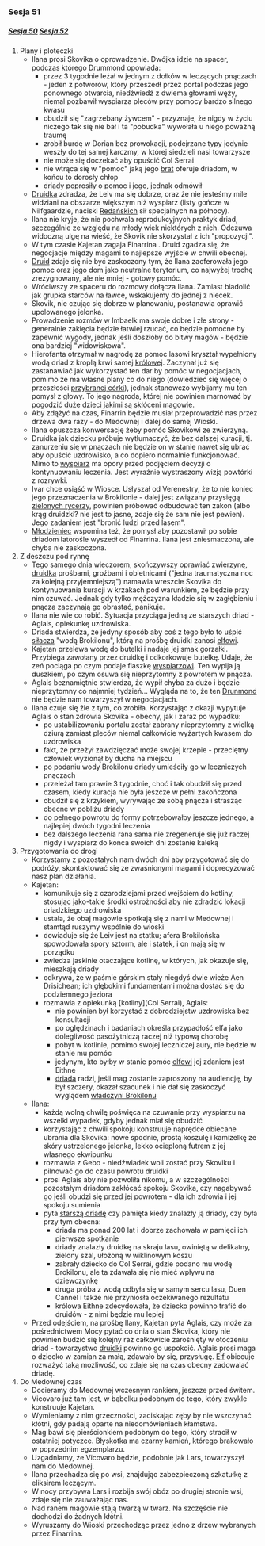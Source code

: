 ### Sesja 51
##### [Sesja 50](#sesja-50) [Sesja 52](#sesja-52)
1. Plany i ploteczki
    - Ilana prosi Skovika o oprowadzenie. Dwójka idzie na spacer, podczas którego Drummond opowiada:
        - przez 3 tygodnie leżał w jednym z dołków w leczących pnączach - jeden z potworów, który przeszedł przez portal podczas jego ponownego otwarcia, niedźwiedź z dwiema głowami węży, niemal pozbawił wyspiarza pleców przy pomocy bardzo silnego kwasu
        - obudził się "zagrzebany żywcem" - przyznaje, że nigdy w życiu niczego tak się nie bał i ta "pobudka" wywołała u niego poważną traumę
        - zrobił burdę w Dorian bez prowokacji, podejrzane typy jedynie weszły do tej samej karczmy, w której siedzieli nasi towarzysze
        - nie może się doczekać aby opuścić Col Serrai
        - nie wtrąca się w "pomoc" jaką jego [brat](Ivar) oferuje driadom, w końcu to dorosły chłop
        - driady poprosiły o pomoc i jego, jednak odmówił
    - [Druidka](Ilana) zdradza, że Leiv ma się dobrze, oraz że nie jesteśmy mile widziani na obszarze większym niż wyspiarz (listy gończe w Nilfgaardzie, naciski [Redańskich](Redania) sił specjalnych na północy).
    - Ilana nie kryje, że nie pochwala reprodukcyjnych praktyk driad, szczególnie ze względu na młody wiek niektórych z nich. Odczuwa widoczną ulgę na wieść, że Skovik nie skorzystał z ich "propozycji".
    - W tym czasie Kajetan zagaja Finarrina . Druid zgadza się, że negocjacje między magami to najlepsze wyjście w chwili obecnej.
    - [Druid](Finarrin) zdaje się nie być zaskoczony tym, że Ilana zaoferowała jego pomoc oraz jego dom jako neutralne terytorium, co najwyżej trochę zrezygnowany, ale nie mniej - gotowy pomóc.
    - Wróciwszy ze spaceru do rozmowy dołącza Ilana. Zamiast biadolić jak grupka starców na ławce, wskakujemy do jednej z niecek. 
    - Skovik, nie czując się dobrze w planowaniu, postanawia oprawić upolowanego jelonka.
    - Prowadzenie rozmów w Imbaelk ma swoje dobre i złe strony - generalnie zaklęcia będzie łatwiej rzucać, co będzie pomocne by zapewnić wygody, jednak jeśli doszłoby do bitwy magów - będzie ona bardziej "widowiskowa".
    - Hierofanta otrzymał w nagrodę za pomoc lasowi kryształ wypełniony wodą driad z kroplą krwi samej [królowej](Eithne). Zaczynał już się zastanawiać jak wykorzystać ten dar by pomóc w negocjacjach, pomimo że ma własne plany co do niego (dowiedzieć się więcej o przeszłości [przybranej córki](Ilana)), jednak stanowczo wybijamy mu ten pomysł z głowy. To jego nagroda, której nie powinien marnować by pogodzić duże dzieci jakimi są skłóceni magowie.
    - Aby zdążyć na czas, Finarrin będzie musiał przeprowadzić nas przez drzewa dwa razy - do Medownej i dalej do samej Wioski.
    - Ilana opuszcza konwersację żeby pomóc Skovikowi ze zwierzyną.
    - Druidka jak dziecku próbuje wytłumaczyć, że bez dalszej kuracji, tj. zanurzeniu się w pnączach nie będzie on w stanie nawet się ubrać aby opuścić uzdrowisko, a co dopiero normalnie funkcjonować. Mimo to [wyspiarz](Skovik) ma opory przed podjęciem decyzji o kontynuowaniu leczenia. Jest wyraźnie wystraszony wizją powtórki z rozrywki.
    - Ivar chce osiąść w Wiosce. Usłyszał od Verenestry, że to nie koniec jego przeznaczenia w Brokilonie - dalej jest związany przysięgą [zielonych rycerzy](#r_rycerze_galawaina), powinien próbować odbudować ten zakon (albo krąg druidzki? nie jest to jasne, zdaje się że sam nie jest pewien). Jego zadaniem jest "bronić ludzi przed lasem".
    - [Młodzieniec](Ivar) wspomina też, że pomysł aby pozostawił po sobie driadom latorośle wyszedł od Finarrina. Ilana jest zniesmaczona, ale chyba nie zaskoczona.
2. Z deszczu pod rynnę
    - Tego samego dnia wieczorem, skończywszy oprawiać zwierzynę, [druidka](Ilana) prośbami, groźbami i obietnicami ("jedna traumatyczna noc za kolejną przyjemniejszą") namawia wreszcie Skovika do kontynuowania kuracji w krzakach pod warunkiem, że będzie przy nim czuwać. Jednak gdy tylko mężczyzna kładzie się w zagłębieniu i pnącza zaczynają go obrastać, panikuje. 
    - Ilana nie wie co robić. Sytuacja przyciąga jedną ze starszych driad - Aglais, opiekunkę uzdrowiska.
    - Driada stwierdza, że jedyny sposób aby coś z tego było to uśpić [siłacza](Skovik) "wodą Brokilonu", którą na prośbę druidki zanosi [elfowi](Kajetan).
    - Kajetan przelewa wodę do butelki i nadaje jej smak gorzałki. Przybiega zawołany przez druidkę i odkorkowuje butelkę. Udaje, że zeń pociąga po czym podaje flaszkę [wyspiarzowi](Skovik). Ten wypija ją duszkiem, po czym osuwa się nieprzytomny z powrotem w pnącza. 
    - Aglais beznamiętnie stwierdza, że wypił chyba za dużo i będzie nieprzytomny co najmniej tydzień... Wygląda na to, że ten [Drunmond](Skovik) nie będzie nam towarzyszył w negocjacjach.
    - Ilana czuje się źle z tym, co zrobiła. Korzystając z okazji wypytuje Aglais o stan zdrowia Skovika - obecny, jak i zaraz po wypadku:
        - po ustabilizowaniu portalu został zabrany nieprzytomny z wielką dziurą zamiast pleców niemal całkowicie wyżartych kwasem do uzdrowiska
        - fakt, że przeżył zawdzięczać może swojej krzepie - przeciętny człowiek wyzionął by ducha na miejscu
        - po podaniu wody Brokilonu driady umieściły go w leczniczych pnączach
        - przeleżał tam prawie 3 tygodnie, choć i tak obudził się przed czasem, kiedy kuracja nie była jeszcze w pełni zakończona
        - obudził się z krzykiem, wyrywając ze sobą pnącza i strasząc obecne w pobliżu driady
        - do pełnego powrotu do formy potrzebowałby jeszcze jednego, a najlepiej dwóch tygodni leczenia
        - bez dalszego leczenia rana sama nie zregeneruje się już raczej nigdy i wyspiarz do końca swoich dni zostanie kaleką
3. Przygotowania do drogi 
    - Korzystamy z pozostałych nam dwóch dni aby przygotować się do podróży, skontaktować się ze zwaśnionymi magami i doprecyzować nasz plan działania.
    - Kajetan:
        - komunikuje się z czarodziejami przed wejściem do kotliny, stosując jako-takie środki ostrożności aby nie zdradzić lokacji driadzkiego uzdrowiska
        - ustala, że obaj magowie spotkają się z nami w Medownej i stamtąd ruszymy wspólnie do wioski
        - dowiaduje się że Leiv jest na statku; afera Brokilońska spowodowała spory sztorm, ale i statek, i on mają się w porządku
        - zwiedza jaskinie otaczające kotlinę, w których, jak okazuje się, mieszkają driady
        - odkrywa, że w paśmie górskim stały niegdyś dwie wieże Aen Drisichean; ich głębokimi fundamentami można dostać się do podziemnego jeziora
        - rozmawia z opiekunką [kotliny](Col Serrai), Aglais:
            - nie powinien był korzystać z dobrodziejstw uzdrowiska bez konsultacji
            - po oględzinach i badaniach określa przypadłość elfa jako dolegliwość pasożytniczą raczej niż typową chorobę
            - pobyt w kotlinie, pomimo swojej leczniczej aury, nie będzie w stanie mu pomóc
            - jedynym, kto byłby w stanie pomóc [elfowi](Kajetan) jej zdaniem jest Eithne
            - [driada](Aglais) radzi, jeśli mag zostanie zaproszony na audiencję, by był szczery, okazał szacunek i nie dał się zaskoczyć wyglądem [władczyni Brokilonu](Eithne)
    - Ilana:
        - każdą wolną chwilę poświęca na czuwanie przy wyspiarzu na wszelki wypadek, gdyby jednak miał się obudzić
        - korzystając z chwili spokoju konstruuje naprędce obiecane ubrania dla Skovika: nowe spodnie, prostą koszulę i kamizelkę ze skóry ustrzelonego jelonka, lekko ocieploną futrem z jej własnego ekwipunku
        - rozmawia z Gebo - niedźwiadek woli zostać przy Skoviku i pilnować go do czasu powrotu druidki
        - prosi Aglais aby nie pozwoliła nikomu, a w szczególności pozostałym driadom zakłócać spokoju Skovika, czy nagabywać go jeśli obudzi się przed jej powrotem - dla ich zdrowia i jej spokoju sumienia
        - pyta [starszą driadę](Aglais) czy pamięta kiedy znalazły ją driady, czy była przy tym obecna:
            - driada ma ponad 200 lat i dobrze zachowała w pamięci ich pierwsze spotkanie
            - driady znalazły druidkę na skraju lasu, owiniętą w delikatny, zielony szal, ułożoną w wiklinowym koszu
            - zabrały dziecko do Col Serrai, gdzie podano mu wodę Brokilonu, ale ta zdawała się nie mieć wpływu na dziewczynkę
            - druga próba z wodą odbyła się w samym sercu lasu, Duen Cannel i także nie przyniosła oczekiwanego rezultatu
            - królowa Eithne zdecydowała, że dziecko powinno trafić do druidów - z nimi będzie mu lepiej
    - Przed odejściem, na prośbę Ilany, Kajetan pyta Aglais, czy może za pośrednictwem Mocy pytać co dnia o stan Skovika, który nie powinien budzić się kolejny raz całkowicie zarośnięty w otoczeniu driad - towarzystwo [druidki](Ilana) powinno go uspokoić. Aglais prosi maga o dziecko w zamian za małą, zdawało by się, przysługę. [Elf](Kajetan) obiecuje rozważyć taką możliwość, co zdaje się na czas obecny zadowalać driadę.
4. Do Medownej czas
    - Docieramy do Medownej wczesnym rankiem, jeszcze przed świtem. 
    - Vicovaro już tam jest, w bąbelku podobnym do tego, który zwykle konstruuje Kajetan.
    - Wymieniamy z nim grzeczności, zaciskając zęby by nie wszczynać kłótni, gdy padają oparte na niedomówieniach kłamstwa. 
    - Mag bawi się pierścionkiem podobnym do tego, który stracił w ostatniej potyczce. Błyskotka ma czarny kamień, którego brakowało w poprzednim egzemplarzu.
    - Uzgadniamy, że Vicovaro będzie, podobnie jak Lars, towarzyszył nam do Medownej.
    - Ilana przechadza się po wsi, znajdując zabezpieczoną szkatułkę z eliksirem leczącym.
    - W nocy przybywa Lars i rozbija swój obóz po drugiej stronie wsi, zdaje się nie zauważając nas.
    - Nad ranem magowie stają twarzą w twarz. Na szczęście nie dochodzi do żadnych kłótni.
    - Wyruszamy do Wioski przechodząc przez jedno z drzew wybranych przez Finarrina.
    
    